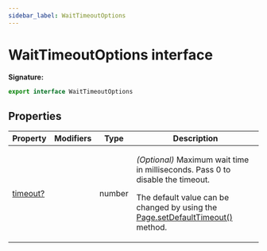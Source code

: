 ```yaml
---
sidebar_label: WaitTimeoutOptions
---
```


# WaitTimeoutOptions interface

**Signature:**

```typescript
export interface WaitTimeoutOptions
```

## Properties

| Property                                              | Modifiers | Type   | Description                                                                                                                                                                                                              |
| ----------------------------------------------------- | --------- | ------ | ------------------------------------------------------------------------------------------------------------------------------------------------------------------------------------------------------------------------ |
| [timeout?](./puppeteer.waittimeoutoptions.timeout.md) |           | number | <p><i>(Optional)</i> Maximum wait time in milliseconds. Pass 0 to disable the timeout.</p><p>The default value can be changed by using the [Page.setDefaultTimeout()](./puppeteer.page.setdefaulttimeout.md) method.</p> |
